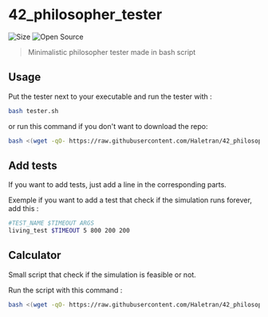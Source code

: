 # 42_philosopher_tester
![Size](https://img.shields.io/github/repo-size/Haletran/42_philosopher_tester)
![Open Source](https://badges.frapsoft.com/os/v2/open-source.svg?v=103)

>Minimalistic philosopher tester made in bash script

## Usage

Put the tester next to your executable and run the tester with :
```bash
bash tester.sh
```
or run this command if you don't want to download the repo:
```bash
bash <(wget -qO- https://raw.githubusercontent.com/Haletran/42_philosopher_tester/main/tester.sh)
```

## Add tests

If you want to add tests, just add a line in the corresponding parts.

Exemple if you want to add a test that check if the simulation runs forever, add this :
```bash
#TEST_NAME $TIMEOUT ARGS
living_test $TIMEOUT 5 800 200 200
```


## Calculator

Small script that check if the simulation is feasible or not.

Run the script with this command :
```bash
bash <(wget -qO- https://raw.githubusercontent.com/Haletran/42_philosopher_tester/main/calculator.sh)
```

